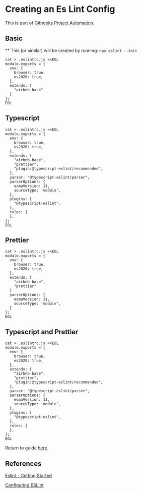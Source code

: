 # Creating an Es Lint Config

This is part of [Githooks Project Automation](./../githooks-project-automation.md).

## Basic

** This (or similar) will be created by running:  ```npx eslint --init```
```
cat > .eslintrc.js <<EOL
module.exports = {
  env: {
    browser: true,
    es2020: true,
  },
  extends: [
    "airbnb-base"
  ]
};
EOL
```

## Typescript

```
cat > .eslintrc.js <<EOL
module.exports = {
  env: {
    browser: true,
    es2020: true,
  },
  extends: [
    "airbnb-base",
    "prettier",
    "plugin:@typescript-eslint/recommended",
  ],
  parser: "@typescript-eslint/parser",
  parserOptions: {
    ecmaVersion: 11,
    sourceType: 'module',
  },
  plugins: [
    "@typescript-eslint",
  ],
  rules: {
  },
};
EOL
```

## Prettier

```
cat > .eslintrc.js <<EOL
module.exports = {
  env: {
    browser: true,
    es2020: true,
  },
  extends: [
    "airbnb-base",
    "prettier"
  ]
  parserOptions: {
    ecmaVersion: 11,
    sourceType: 'module',
  }
};
EOL
```

## Typescript and Prettier

```
cat > .eslintrc.js <<EOL
module.exports = {
  env: {
    browser: true,
    es2020: true,
  },
  extends: [
    "airbnb-base",
    "prettier",
    "plugin:@typescript-eslint/recommended",
  ],
  parser: "@typescript-eslint/parser",
  parserOptions: {
    ecmaVersion: 11,
    sourceType: 'module',
  },
  plugins: [
    "@typescript-eslint",
  ],
  rules: {
  },
};
EOL
```

Return to guide [here](./../githooks-project-automation.md).

## References

[Eslint - Getting Started](https://eslint.org/docs/user-guide/getting-started)

[Configuring ESLint](https://eslint.org/docs/user-guide/configuring)
